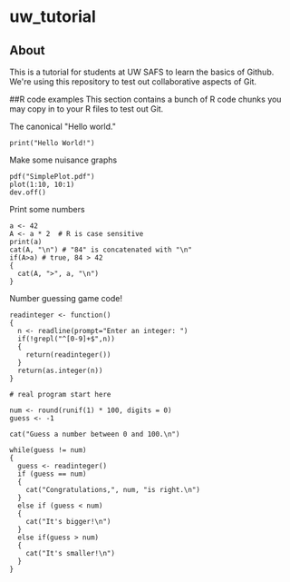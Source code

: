 # uw_tutorial
## About
This is a tutorial for students at UW SAFS to learn the basics of Github. We're using this repository to test out collaborative aspects of Git.

##R code examples
This section contains a bunch of R code chunks you may copy in to your R files to test out Git.

The canonical "Hello world."

```{r}
print("Hello World!")
```
Make some nuisance graphs

```{r}
pdf("SimplePlot.pdf")
plot(1:10, 10:1)
dev.off()
```

Print some numbers
```{r}
a <- 42
A <- a * 2  # R is case sensitive
print(a)
cat(A, "\n") # "84" is concatenated with "\n"
if(A>a) # true, 84 > 42
{
  cat(A, ">", a, "\n")
} 
```

Number guessing game code!
```{r}
readinteger <- function()
{ 
  n <- readline(prompt="Enter an integer: ")
  if(!grepl("^[0-9]+$",n))
  {
    return(readinteger())
  }
  return(as.integer(n))
}

# real program start here
  
num <- round(runif(1) * 100, digits = 0)
guess <- -1

cat("Guess a number between 0 and 100.\n")

while(guess != num)
{ 
  guess <- readinteger()
  if (guess == num)
  {
    cat("Congratulations,", num, "is right.\n")
  }
  else if (guess < num)
  {
    cat("It's bigger!\n")
  }
  else if(guess > num)
  {
    cat("It's smaller!\n")
  }
}
```
